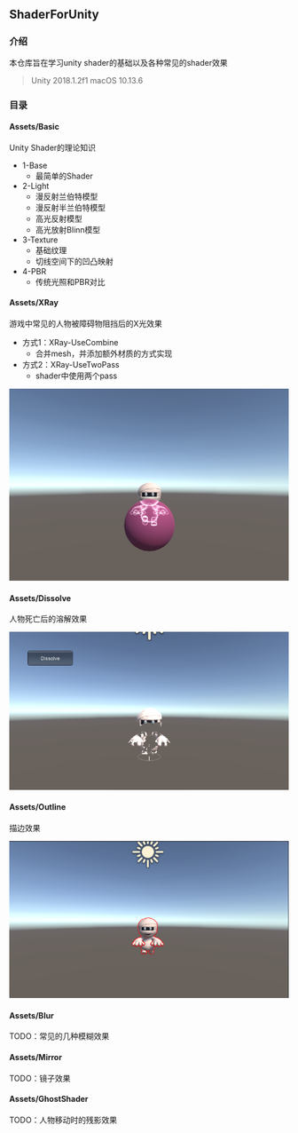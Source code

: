 ## ShaderForUnity
### 介绍
本仓库旨在学习unity shader的基础以及各种常见的shader效果
> Unity 2018.1.2f1 
> macOS 10.13.6
### 目录
#### Assets/Basic
Unity Shader的理论知识
* 1-Base
	* 最简单的Shader
* 2-Light
	* 漫反射兰伯特模型
	* 漫反射半兰伯特模型
	* 高光反射模型
	* 高光放射Blinn模型
* 3-Texture
	* 基础纹理
	* 切线空间下的凹凸映射
* 4-PBR
	* 传统光照和PBR对比

#### Assets/XRay
游戏中常见的人物被障碍物阻挡后的X光效果
* 方式1：XRay-UseCombine
	* 合并mesh，并添加额外材质的方式实现
* 方式2：XRay-UseTwoPass
	* shader中使用两个pass

![](README/XRay.png)

#### Assets/Dissolve
人物死亡后的溶解效果

![](README/Dissolve.png)

#### Assets/Outline
描边效果

![](README/Outline.png)

#### Assets/Blur
TODO：常见的几种模糊效果

#### Assets/Mirror
TODO：镜子效果

#### Assets/GhostShader
TODO：人物移动时的残影效果

